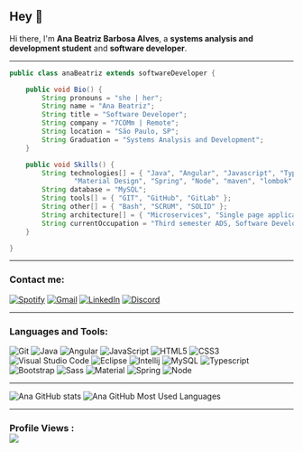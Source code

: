 ## Hey 👋

Hi there, I'm **Ana Beatriz Barbosa Alves**, a **systems analysis and development student** and **software developer**.

---

```java
public class anaBeatriz extends softwareDeveloper {

	public void Bio() {
		String pronouns = "she | her";
		String name = "Ana Beatriz";
		String title = "Software Developer";
		String company = "7COMm | Remote";
		String location = "São Paulo, SP";
		String Graduation = "Systems Analysis and Development";
	}

	public void Skills() {
		String technologies[] = { "Java", "Angular", "Javascript", "Typescript", "HTML", "CSS", "Bootstrap", "Sass", 
				"Material Design", "Spring", "Node", "maven", "lombok", "jwt", "swagger", "nvm" };
		String database = "MySQL";
		String tools[] = { "GIT", "GitHub", "GitLab" };
		String other[] = { "Bash", "SCRUM", "SOLID" };
		String architecture[] = { "Microservices", "Single page applications" };
		String currentOccupation = "Third semester ADS, Software Development Intern at 7COMm, Exploring new technologies and developing software solutions.";
	}

}
```

---

### Contact me:
[![Spotify](https://img.shields.io/badge/-SPOTIFY-81b71?style=for-the-badge&logo=spotify&logoColor=white)](https://open.spotify.com/user/e4j5pniqyb9bnrz6p9auguevd?si=WDz1msevSo-8ctr3JsxrDA)
[![Gmail](https://img.shields.io/badge/-EMAIL-D14836?style=for-the-badge&logo=gmail&logoColor=white)](ana.alves41@fatec.sp.gov.br)
[![LinkedIn](https://img.shields.io/badge/-LINKEDIN-0077B5?style=for-the-badge&logo=linkedin&logoColor=white)](https://www.linkedin.com/in/ana-beatriz-barbosa-alves-775138197/)
[![Discord](https://img.shields.io/badge/-DISCORD-7289da?style=for-the-badge&logo=discord&logoColor=white)](https://discordapp.com/users/705530303615336520/)

---

### Languages and Tools:
![Git](https://img.shields.io/badge/Git-F05032?style=flat-square&logo=Git&logoColor=white)
![Java](https://img.shields.io/badge/Java-FF0000?style=flat-square&logo=JAVA&logoColor=white)
![Angular](https://img.shields.io/badge/Angular-FFFFFF?style=flat-square&logo=Angular&logoColor=FF0000)
![JavaScript](https://img.shields.io/badge/JavaScript-323330?style=flat-square&logo=javascript&logoColor=F7DF1E)
![HTML5](https://img.shields.io/badge/HTML5-E34F26?style=flat-square&logo=html5&logoColor=white)
![CSS3](https://img.shields.io/badge/CSS3-1572B6?style=flat-square&logo=css3&logoColor=white)
![Visual Studio Code](https://img.shields.io/badge/Visual_Studio_Code-007ACC?style=flat-square&logo=Visual-Studio-Code&logoColor=white)
![Eclipse](https://img.shields.io/badge/Eclipse-2C2255?style=flat-square&logo=Eclipse&logoColor=white)
![Intellij](https://img.shields.io/badge/Intellij-0E7CF5?style=flat-square&logo=JetBrains&logoColor=white)
![MySQL](https://img.shields.io/badge/MySQL-00758F?style=flat-square&logo=MySQL&logoColor=white)
![Typescript](https://img.shields.io/badge/Typescript-007acc?style=flat-square&logo=Typescript&logoColor=white)
![Bootstrap](https://img.shields.io/badge/Bootstrap-563d7c?style=flat-square&logo=Bootstrap&logoColor=white)
![Sass](https://img.shields.io/badge/Sass-cc6699?style=flat-square&logo=Sass&logoColor=white)
![Material](https://img.shields.io/badge/Material_Design-3d444f?style=flat-square&logo=Material-Design&logoColor=white)
![Spring](https://img.shields.io/badge/Spring-8BC34A?style=flat-square&logo=Spring&logoColor=white)
![Node](https://img.shields.io/badge/Node.js-80BD01?style=flat-square&logo=Node.js&logoColor=white)

---

![Ana GitHub stats](https://github-readme-stats.vercel.app/api?username=anabalves&show_icons=true&theme=nightowl)
![Ana GitHub Most Used Languages](https://github-readme-stats.vercel.app/api/top-langs/?username=anabalves&langs_count=8&theme=nightowl)

---

### Profile Views :<br><img src="https://profile-counter.glitch.me/anabalves/count.svg">
